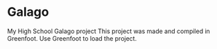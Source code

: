 # Galago
My High School Galago project
This project was made and compiled in Greenfoot. Use Greenfoot to load the project.
